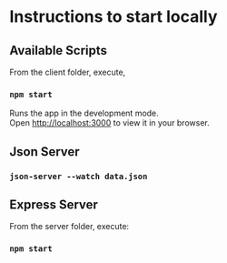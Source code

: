 # Instructions to start locally

## Available Scripts

From the client folder, execute,

### `npm start`

Runs the app in the development mode.\
Open [http://localhost:3000](http://localhost:3000) to view it in your browser.

## Json Server
### `json-server --watch data.json`

## Express Server
From the server folder, execute:
### `npm start`